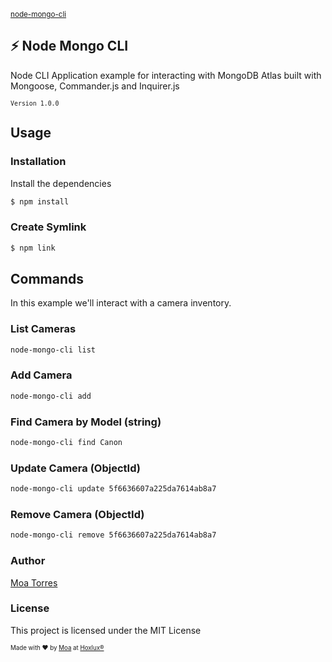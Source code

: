 <sub>[node-mongo-cli](https://github.com/moatorres/node-mongo-cli)</sub>

## ⚡️ Node Mongo CLI

Node CLI Application example for interacting with MongoDB Atlas built with Mongoose, Commander.js and Inquirer.js

<sub>`Version 1.0.0`</sub>

## Usage

### Installation

Install the dependencies

```sh
$ npm install
```

### Create Symlink

```sh
$ npm link
```

## Commands

In this example we'll interact with a camera inventory.

### **List Cameras**

```sh
node-mongo-cli list
```

### **Add Camera**

```sh
node-mongo-cli add
```

### **Find Camera by Model (string)**

```sh
node-mongo-cli find Canon
```

### **Update Camera (ObjectId)**

```sh
node-mongo-cli update 5f6636607a225da7614ab8a7
```

### **Remove Camera (ObjectId)**

```sh
node-mongo-cli remove 5f6636607a225da7614ab8a7
```

### Author

[Moa Torres](https://www.github.com/moatorres)

### License

This project is licensed under the MIT License

<sub><sup>Made with ❤️ by [Moa](https://github.com/moatorres) at [Hoxlux®](https://github.com/hoxlux)</sup></sub>
